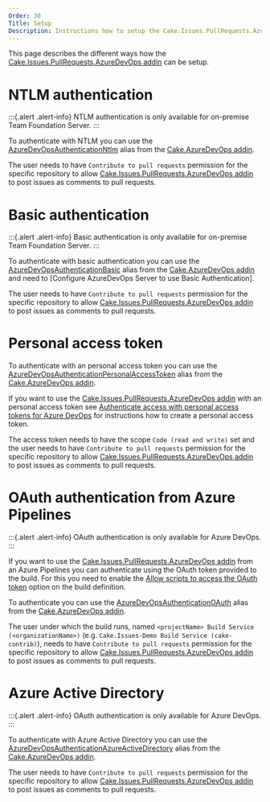 ```yaml
---
Order: 30
Title: Setup
Description: Instructions how to setup the Cake.Issues.PullRequests.AzureDevOps addin.
---
```

This page describes the different ways how the [Cake.Issues.PullRequests.AzureDevOps addin] can be setup.

# NTLM authentication

:::{.alert .alert-info}
NTLM authentication is only available for on-premise Team Foundation Server.
:::

To authenticate with NTLM you can use the [AzureDevOpsAuthenticationNtlm] alias from the [Cake.AzureDevOps addin].

The user needs to have `Contribute to pull requests` permission for the specific repository to
allow [Cake.Issues.PullRequests.AzureDevOps addin] to post issues as comments to pull requests.

# Basic authentication

:::{.alert .alert-info}
Basic authentication is only available for on-premise Team Foundation Server.
:::

To authenticate with basic authentication you can use the [AzureDevOpsAuthenticationBasic] alias from the [Cake.AzureDevOps addin] and
need to [Configure AzureDevOps Server to use Basic Authentication].

The user needs to have `Contribute to pull requests` permission for the specific repository to
allow [Cake.Issues.PullRequests.AzureDevOps addin] to post issues as comments to pull requests.

# Personal access token

To authenticate with an personal access token you can use the [AzureDevOpsAuthenticationPersonalAccessToken] alias from the [Cake.AzureDevOps addin].

If you want to use the [Cake.Issues.PullRequests.AzureDevOps addin] with an personal access token see
[Authenticate access with personal access tokens for Azure DevOps] for instructions how to create
a personal access token.

The access token needs to have the scope `Code (read and write)` set and the user needs to have `Contribute to pull requests`
permission for the specific repository to allow [Cake.Issues.PullRequests.AzureDevOps addin] to post issues as comments to pull requests.

# OAuth authentication from Azure Pipelines

:::{.alert .alert-info}
OAuth authentication is only available for Azure DevOps.
:::

If you want to use the [Cake.Issues.PullRequests.AzureDevOps addin] from an Azure Pipelines you can authenticate using the
OAuth token provided to the build.
For this you need to enable the [Allow scripts to access the OAuth token] option on the build definition.

To authenticate you can use the [AzureDevOpsAuthenticationOAuth] alias from the [Cake.AzureDevOps addin].

The user under which the build runs, named `<projectName> Build Service (<organizationName>)` (e.g. `Cake.Issues-Demo Build Service (cake-contrib)`),
needs to have `Contribute to pull requests` permission for the specific repository to allow [Cake.Issues.PullRequests.AzureDevOps addin]
to post issues as comments to pull requests.

# Azure Active Directory

:::{.alert .alert-info}
OAuth authentication is only available for Azure DevOps.
:::

To authenticate with Azure Active Directory you can use the [AzureDevOpsAuthenticationAzureActiveDirectory] alias from the [Cake.AzureDevOps addin].

The user needs to have `Contribute to pull requests` permission for the specific repository to
allow [Cake.Issues.PullRequests.AzureDevOps addin] to post issues as comments to pull requests.

[Cake.Issues.PullRequests.AzureDevOps addin]: https://www.nuget.org/packages/Cake.Issues.PullRequests.AzureDevOps
[Cake.AzureDevOps addin]: https://www.nuget.org/packages/Cake.AzureDevOps
[Configure TFS to use Basic Authentication]: https://docs.microsoft.com/en-us/azure/devops/integrate/get-started/auth/tfs-basic-auth#configure-tfs-to-use-basic-authentication
[Authenticate access with personal access tokens for Azure DevOps]: https://docs.microsoft.com/en-us/azure/devops/organizations/accounts/use-personal-access-tokens-to-authenticate
[Allow scripts to access the OAuth token]: https://docs.microsoft.com/en-us/azure/devops/pipelines/build/options#allow-scripts-to-access-the-oauth-token
[AzureDevOpsAuthenticationNtlm]: https://cakebuild.net/api/Cake.AzureDevOps/AzureDevOpsAliases/F2A040B7
[AzureDevOpsAuthenticationBasic]: https://cakebuild.net/api/Cake.AzureDevOps/AzureDevOpsAliases/7CD679FF
[AzureDevOpsAuthenticationPersonalAccessToken]: https://cakebuild.net/api/Cake.AzureDevOps/AzureDevOpsAliases/F4DCC101
[AzureDevOpsAuthenticationOAuth]: https://cakebuild.net/api/Cake.AzureDevOps/AzureDevOpsAliases/988E9C28
[AzureDevOpsAuthenticationAzureActiveDirectory]: https://cakebuild.net/api/Cake.AzureDevOps/AzureDevOpsAliases/0B9F5DF6
